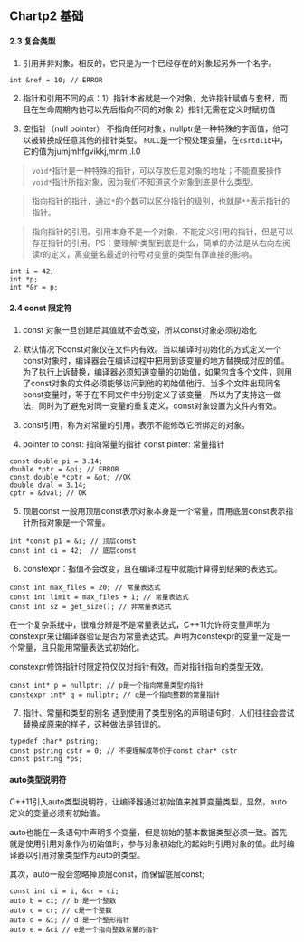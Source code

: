 ## Chartp2 基础
#### 2.3 复合类型
1. 引用并非对象，相反的，它只是为一个已经存在的对象起另外一个名字。
```
int &ref = 10; // ERROR
```
2. 指针和引用不同的点：1）指针本省就是一个对象，允许指针赋值与套杯，而且在生命周期内他可以先后指向不同的对象 2）指针无需在定义时赋初值

3. 空指针（null pointer） 不指向任何对象，nullptr是一种特殊的字面值，他可以被转换成任意其他的指针类型。 `NULL`是一个预处理变量，在`csrtdlib`中，它的值为jumjmhfgvikkj,mnm,.l.0

>	`void*`指针是一种特殊的指针，可以存放任意对象的地址；不能直接操作`void*`指针所指对象，因为我们不知道这个对象到底是什么类型。

> 指向指针的指针，通过`*`的个数可以区分指针的级别，也就是`**`表示指针的指针。

> 指向指针的引用。引用本身不是一个对象，不能定义引用的指针，但是可以存在指针的引用。PS：要理解r类型到底是什么，简单的办法是从右向左阅读r的定义，离变量名最近的符号对变量的类型有罪直接的影响。
```
int i = 42;
int *p;
int *&r = p;
```


#### 2.4 const 限定符
1. const 对象一旦创建后其值就不会改变，所以const对象必须初始化
2. 默认情况下const对象仅在文件内有效。当以编译时初始化的方式定义一个const对象时，编译器会在编译过程中把用到该变量的地方替换成对应的值。为了执行上诉替换，编译器必须知道变量的初始值，如果包含多个文件，则用了const对象的文件必须能够访问到他的初始值他行。当多个文件出现同名const变量时，等于在不同文件中分别定义了该变量，所以为了支持这一做法，同时为了避免对同一变量的重复定义，const对象设置为文件内有效。

3. const引用，称为对常量的引用，表示不能修改它所绑定的对象。

4. pointer to const: 指向常量的指针
	 const pinter: 常量指针

```
const double pi = 3.14;
double *ptr = &pi; // ERROR
const double *cptr = &pt; //OK
double dval = 3.14;
cptr = &dval; // OK
```
5. 顶层const 
一般用顶层const表示对象本身是一个常量，而用底层const表示指针所指对象是一个常量。
```
int *const p1 = &i; // 顶层const
const int ci = 42;  // 底层const
```

6. constexpr：指值不会改变，且在编译过程中就能计算得到结果的表达式。
```
const int max_files = 20; // 常量表达式
const int limit = max_files + 1; // 常量表达式
const int sz = get_size(); // 非常量表达式
```
在一个复杂系统中，很难分辨是不是常量表达式，C++11允许将变量声明为constexpr来让编译器验证是否为常量表达式。声明为constexpr的变量一定是一个常量，且只能用常量表达式初始化。

constexpr修饰指针时限定符仅仅对指针有效，而对指针指向的类型无效。
```
const int* p = nullptr; // p是一个指向常量类型的指针
constexpr int* q = nullptr; // q是一个指向整数的常量指针
```

7. 指针、常量和类型的别名
遇到使用了类型别名的声明语句时，人们往往会尝试替换成原来的样子，这种做法是错误的。
```
typedef char* pstring;
const pstring cstr = 0; // 不要理解成等价于const char* cstr
const pstring *ps;
```

#### auto类型说明符
C++11引入auto类型说明符，让编译器通过初始值来推算变量类型，显然，auto定义的变量必须有初始值。

auto也能在一条语句中声明多个变量，但是初始的基本数据类型必须一致。首先就是使用引用对象作为初始值时，参与对象初始化的起始时引用对象的值。此时编译器以引用对象类型作为auto的类型。

其次，auto一般会忽略掉顶层const，而保留底层const;
```
const int ci = i, &cr = ci;
auto b = ci; // b 是一个整数
auto c = cr; // c是一个整数
auto d = &i; // d 是一个整形指针
auto e = &ci // e是一个指向整数常量的指针
```
